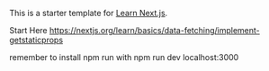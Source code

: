 This is a starter template for [Learn Next.js](https://nextjs.org/learn).

Start Here https://nextjs.org/learn/basics/data-fetching/implement-getstaticprops 

remember to install npm 
run with npm run dev
 localhost:3000

 